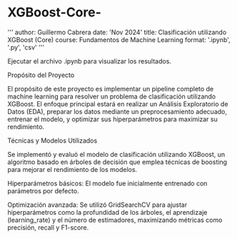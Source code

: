 # XGBoost-Core-

'''
    author: Guillermo Cabrera
    date: 'Nov 2024'
    title: Clasificación utilizando XGBoost (Core)
    course: Fundamentos de Machine Learning
    format: '.ipynb', '.py', 'csv'
'''

Ejecutar el archivo .ipynb para visualizar los resultados.


Propósito del Proyecto

El propósito de este proyecto es implementar un pipeline completo de machine learning para resolver un problema de clasificación utilizando XGBoost. El enfoque principal estará en realizar un Análisis Exploratorio de Datos (EDA), preparar los datos mediante un preprocesamiento adecuado, entrenar el modelo, y optimizar sus hiperparámetros para maximizar su rendimiento.


Técnicas y Modelos Utilizados

Se implementó y evaluó el modelo de clasificación utilizando XGBoost, un algoritmo basado en árboles de decisión que emplea técnicas de boosting para mejorar el rendimiento de los modelos.


Hiperparámetros básicos: El modelo fue inicialmente entrenado con parámetros por defecto.


Optimización avanzada: Se utilizó GridSearchCV para ajustar hiperparámetros como la profundidad de los árboles, el aprendizaje (learning_rate) y el número de estimadores, maximizando métricas como precisión, recall y F1-score.